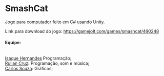 # SmashCat
Jogo para computador feito em C# usando Unity.

Link para download do jogo: https://gamejolt.com/games/smashcat/460248

#### Equipe:
<br><a href="https://github.com/isaquedev">Isaque Hernandes</a> Programação;
<br><a href="https://github.com/ruliancruz">Rulian Cruz</a>: Programação, som e música;
<br><a href="https://github.com/Edward-Doragon">Carlos Souza</a>: Gráficos;
